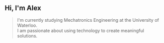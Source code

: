 ## Hi, I'm Alex
> I'm currently studying Mechatronics Engineering at the University of Waterloo.  
> I am passionate about using technology to create meaningful solutions.  
